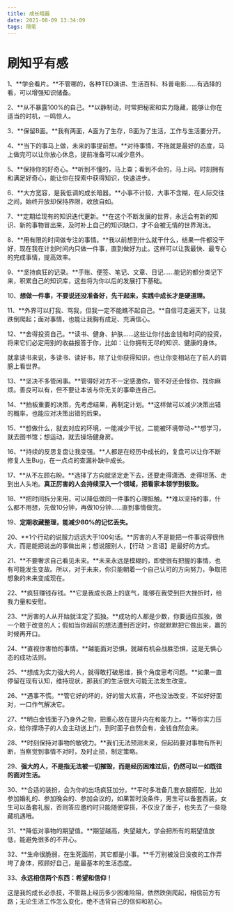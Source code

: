 ```yaml
---
title: 成长暗器
date: 2021-08-09 13:34:09
tags: 随笔
---
```


# 刷知乎有感

<!-- more -->

1、**学会看片。**不管哪的，各种TED演讲、生活百科、科普电影......有选择的看，可以增强知识储备。

2、**从不暴露100%的自己。**以静制动，时常把秘密和实力隐藏，能够让你在适当的时机，一鸣惊人。

3、**保留B面。**我有两面，A面为了生存，B面为了生活，工作与生活要分开。

4、**当下的事马上做，未来的事提前想。**对待事情，不拖就是最好的态度，马上做完可以让你放心休息，提前准备可以减少意外。

5、**保持你的好奇心。**听到不懂的，马上查；看到不会的，马上问。时刻拥有和满足好奇心，能让你在探索中获得知识，快速进步。

6、**大方宽容，是我低调的成长暗器。**小事不计较，大事不含糊，在人际交往之间，始终开放却保持界限，收放自如。

7、**定期给现有的知识迭代更新。**在这个不断发展的世界，永远会有新的知识、新的事物冒出来，及时补上自己的知识缺口，才不会被无情的世界淘汰。

8、**用有限的时间做专注的事情。**我以前想到什么就干什么，结果一件都没干好，现在我在计划时间内只做一件事，直到做好为止。这样可以让我最快、最专心的完成事情，提高效率。

9、**坚持疯狂的记录。**手账、便签、笔记、文章、日记......能记的都分类记下来，积累自己的知识库，这些将为你以后的发展打下基础。

10、**想做一件事，不要说还没准备好，先干起来，实践中成长才是硬道理。**

11、**外界可以打我、骂我，但我一定不能瞧不起自己。**自信可走遍天下，让我跌倒爬起；面对事情，也能让我胸有成足、充满信心。

12、**舍得投资自己。**读书、健身、护肤......这些让你付出金钱和时间的投资，将来它们必定用别的收益报答于你，比如：让你拥有无尽的知识、健康的身体。

就拿读书来说，多读书、读好书，除了让你获得知识，也让你变相站在了前人的肩膀上看世界。

13、**坚决不多管闲事。**管得好对方不一定感激你，管不好还会怪你、找你麻烦。善良可以有，但不要让本该与你无关的事牵连自己。

14、**拍板重要的决策，先考虑结果，再制定计划。**这样做可以减少决策出错的概率，也能应对决策出错的后果。

15、**想做什么，就去对应的环境，一能减少干扰，二能被环境带动~**想学习，就去图书馆；想运动，就去操场健身房。

16、**持续的反思复盘让我变强。**人都是在经历中成长的，复盘可以让你不断修复人生Bug，在一点点的查漏补缺中成长。

17、**从不左顾右盼。**选择了方向就坚定走下去，还要走得潇洒、走得坦荡、走到出人头地。**真正厉害的人会持续深入一个领域，把看家本领学到极致。**

18、**把时间拆分来用，可以降低做同一件事的心理抵触。**难以坚持的事，什么都不用想，先做10分钟，再做10分钟......直到事情做完。

19、**定期收藏整理，能减少80%的记忆丢失。**

20、**1个行动的说服力远远大于100句话。**厉害的人不是能把一件事说得很伟大，而是能把说出的事做出来；想说服别人，【行动 ＞言语】是最好的方式。

21、**不要奢求自己看见未来。**未来永远是模糊的，即使很有把握的事情，也有可能发生变故。所以，对于未来，你只能朝着一个自己认可的方向努力，争取把想象的未来变成现在。

22、**疯狂赚钱存钱。**它是我成长路上的底气，能够在我受到巨大挫折时，给我力量和安慰。

23、**厉害的人从开始就注定了孤独。**成功的人都是少数，你要适应孤独，做一个敢于改变的人；假如当你超前的想法遭到否定时，你就默默把它做出来，赢的时候再开口。

24、**直视你害怕的事情。**越能面对恐惧，就越有机会战胜恐惧，这是无惧心态的成功法则。

25、**想成为实力强大的人，就得敢打破思维，换个角度思考问题。**如果一直停留在现有认知，维持现状，那我们的生活很大可能无法发生改变。

26、**遇事不慌。**管它好的坏的，好的皆大欢喜，坏也没法改变，不如好好面对，一口作气解决它。

27、**明白金钱面子乃身外之物，把重心放在提升内在和能力上。**等你实力压众，给你撑场子的人会主动送上门，到时面子自然会有，金钱自然会来。

28、**时刻保持对事物的敏锐力。**我们无法预测未来，但起码要对事物有所判断，当察觉到事情不对时，及时止损，制定策略。

29、**强大的人，不是指无法被一切摧毁，而是经历困难过后，仍然可以一如既往的面对生活。**

30、**合适的装扮，会为你的出场疯狂加分。**平时多准备几套衣服搭配，比如参加婚礼的、参加晚会的、参加会议的，如果暂时没条件，男生可以备套西装，女生可以备套礼服，否则答应邀约时只能随便穿搭，不仅没了面子，也失去了一些隐藏机遇哦。

31、**降低对事物的期望值。**期望越高，失望越大，学会把所有的期望值放低，能避免很多的不开心。

32、**生命很脆弱，在生死面前，其它都是小事。**千万别被没日没夜的工作弄垮了身体，照顾好自己，是最基本的生活态度。

33、**永远相信两个东西：希望和信仰！**

这是我的成长必杀技，不管路上经历多少困难险阻，依然跌倒爬起，相信前方有路；无论生活工作怎么变化，绝不违背自己的信仰和初心。